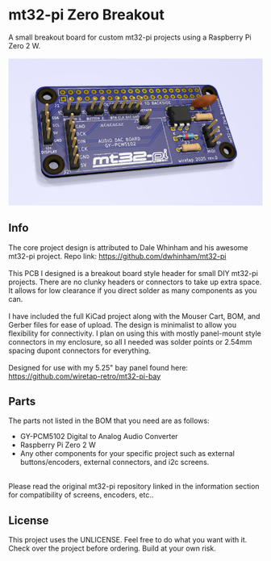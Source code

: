 # mt32-pi Zero Breakout
A small breakout board for custom mt32-pi projects using a Raspberry Pi Zero 2 W. 
\
\
![front](pics/front.png)

## Info
The core project design is attributed to Dale Whinham and his awesome mt32-pi project. Repo link: https://github.com/dwhinham/mt32-pi
\
\
This PCB I designed is a breakout board style header for small DIY mt32-pi projects. There are no clunky headers or connectors to take up extra space. It allows for low clearance if you direct solder as many components as you can. 
\
\
I have included the full KiCad project along with the Mouser Cart, BOM, and Gerber files for ease of upload. The design is minimalist to allow you flexibility for connectivity. I plan on using this with mostly panel-mount style connectors in my enclosure, so all I needed was solder points or 2.54mm spacing dupont connectors for everything.
\
\
Designed for use with my 5.25" bay panel found here: https://github.com/wiretap-retro/mt32-pi-bay

## Parts
The parts not listed in the BOM that you need are as follows:
- GY-PCM5102 Digital to Analog Audio Converter
- Raspberry Pi Zero 2 W
- Any other components for your specific project such as external buttons/encoders, external connectors, and i2c screens.

\
Please read the original mt32-pi repository linked in the information section for compatibility of screens, encoders, etc..

## License
This project uses the UNLICENSE. Feel free to do what you want with it. Check over the project before ordering. Build at your own risk.
